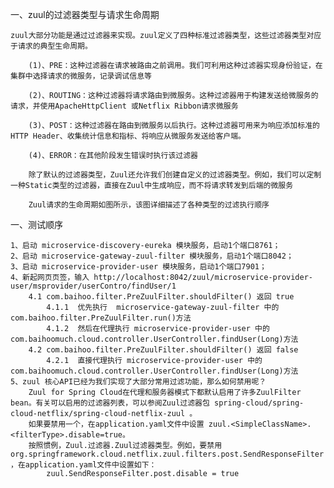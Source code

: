 
一、zuul的过滤器类型与请求生命周期
	
	zuul大部分功能是通过过滤器来实现。zuul定义了四种标准过滤器类型，这些过滤器类型对应于请求的典型生命周期。
	
		(1)、PRE：这种过滤器在请求被路由之前调用。我们可利用这种过滤器实现身份验证，在集群中选择请求的微服务，记录调试信息等
		
		(2)、ROUTING：这种过滤器将请求路由到微服务。这种过滤器用于构建发送给微服务的请求，并使用ApacheHttpClient 或Netflix Ribbon请求微服务
		
		(3)、POST：这种过滤器在路由到微服务以后执行。这种过滤器可用来为响应添加标准的HTTP Header、收集统计信息和指标、将响应从微服务发送给客户端。
		
		(4)、ERROR：在其他阶段发生错误时执行该过滤器
		
		除了默认的过滤器类型，Zuul还允许我们创建自定义的过滤器类型。例如，我们可以定制一种Static类型的过滤器，直接在Zuul中生成响应，而不将请求转发到后端的微服务
		
		Zuul请求的生命周期如图所示，该图详细描述了各种类型的过滤执行顺序
		
一、测试顺序
	
	1、启动 microservice-discovery-eureka 模块服务，启动1个端口8761；
	2、启动 microservice-gateway-zuul-filter 模块服务，启动1个端口8042；
	3、启动 microservice-provider-user 模块服务，启动1个端口7901；
	4、新起网页页签，输入 http://localhost:8042/zuul/microservice-provider-user/msprovider/userContro/findUser/1
		4.1 com.baihoo.filter.PreZuulFilter.shouldFilter() 返回 true
			4.1.1  优先执行  microservice-gateway-zuul-filter 中的 com.baihoo.filter.PreZuulFilter.run()方法
			4.1.2  然后在代理执行 microservice-provider-user 中的 com.baihoomuch.cloud.controller.UserController.findUser(Long)方法
		4.2 com.baihoo.filter.PreZuulFilter.shouldFilter() 返回 false
			4.2.1  直接代理执行 microservice-provider-user 中的 com.baihoomuch.cloud.controller.UserController.findUser(Long)方法
	5、zuul 核心API已经为我们实现了大部分常用过滤功能，那么如何禁用呢？
		Zuul for Spring Cloud在代理和服务器模式下都默认启用了许多ZuulFilter bean。有关可以启用的过滤器列表，可以参阅Zuul过滤器包 spring-cloud/spring-cloud-netflix/spring-cloud-netflix-zuul 。
		如果要禁用一个，在application.yaml文件中设置 zuul.<SimpleClassName>.<filterType>.disable=true。 
		按照惯例，Zuul.过滤器.Zuul过滤器类型。例如，要禁用 org.springframework.cloud.netflix.zuul.filters.post.SendResponseFilter ，在application.yaml文件中设置如下：
			zuul.SendResponseFilter.post.disable = true
